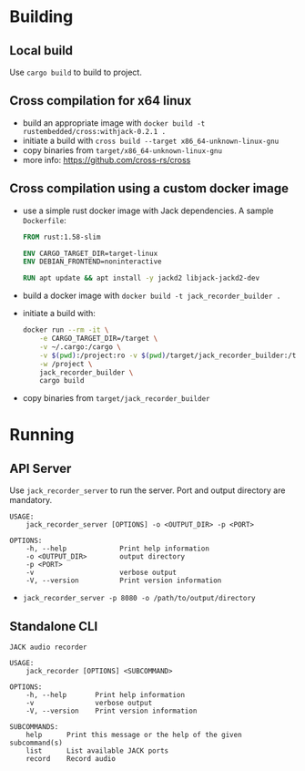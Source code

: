 # Building

## Local build

Use `cargo build` to build to project.

## Cross compilation for x64 linux

* build an appropriate image with `docker build -t rustembedded/cross:withjack-0.2.1 .`
* initiate a build with `cross build --target x86_64-unknown-linux-gnu`
* copy binaries from `target/x86_64-unknown-linux-gnu`
* more info: https://github.com/cross-rs/cross

## Cross compilation using a custom docker image

* use a simple rust docker image with Jack dependencies. A sample `Dockerfile`:

  ```dockerfile
  FROM rust:1.58-slim

  ENV CARGO_TARGET_DIR=target-linux
  ENV DEBIAN_FRONTEND=noninteractive

  RUN apt update && apt install -y jackd2 libjack-jackd2-dev  
  ```

* build a docker image with `docker build -t jack_recorder_builder .`
* initiate a build with:
  ```sh
  docker run --rm -it \
      -e CARGO_TARGET_DIR=/target \
      -v ~/.cargo:/cargo \
      -v $(pwd):/project:ro -v $(pwd)/target/jack_recorder_builder:/target \
      -w /project \
      jack_recorder_builder \
      cargo build
  ```
* copy binaries from `target/jack_recorder_builder`

# Running

## API Server

Use `jack_recorder_server` to run the server. Port and output directory are mandatory.

```
USAGE:
    jack_recorder_server [OPTIONS] -o <OUTPUT_DIR> -p <PORT>

OPTIONS:
    -h, --help             Print help information
    -o <OUTPUT_DIR>        output directory
    -p <PORT>
    -v                     verbose output
    -V, --version          Print version information
```

* `jack_recorder_server -p 8080 -o /path/to/output/directory`

## Standalone CLI

```
JACK audio recorder

USAGE:
    jack_recorder [OPTIONS] <SUBCOMMAND>

OPTIONS:
    -h, --help       Print help information
    -v               verbose output
    -V, --version    Print version information

SUBCOMMANDS:
    help      Print this message or the help of the given subcommand(s)
    list      List available JACK ports
    record    Record audio
```
